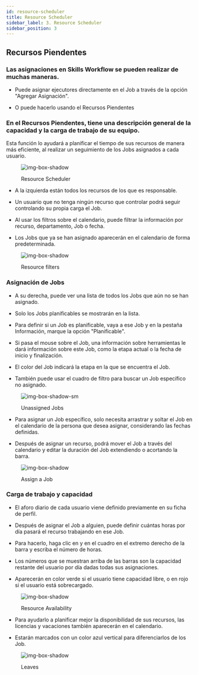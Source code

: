 ```yaml
---
id: resource-scheduler
title: Resource Scheduler
sidebar_label: 3. Resource Scheduler
sidebar_position: 3
---
```


## Recursos Piendentes

### Las asignaciones en Skills Workflow se pueden realizar de muchas maneras.

- Puede asignar ejecutores directamente en el Job a través de la opción "Agregar Asignación".

- O puede hacerlo usando el Recursos Piendentes

### En el Recursos Piendentes, tiene una descripción general de la capacidad y la carga de trabajo de su equipo.

Esta función lo ayudará a planificar el tiempo de sus recursos de manera más eficiente, al realizar un seguimiento de los Jobs asignados a cada usuario.

<figure>

![img-box-shadow](/img/university/project-management/project-management-lesson3-1.png)

<figcaption>Resource Scheduler</figcaption>
</figure>

- A la izquierda están todos los recursos de los que es responsable.

- Un usuario que no tenga ningún recurso que controlar podrá seguir controlando su propia carga el Job.

- Al usar los filtros sobre el calendario, puede filtrar la información por recurso, departamento, Job o fecha.

- Los Jobs que ya se han asignado aparecerán en el calendario de forma predeterminada.

<figure>

![img-box-shadow](/img/university/project-management/project-management-lesson3-2.png)

<figcaption>Resource filters</figcaption>
</figure>

### Asignación de Jobs

- A su derecha, puede ver una lista de todos los Jobs que aún no se han asignado.

- Solo los Jobs planificables se mostrarán en la lista.

- Para definir si un Job es planificable, vaya a ese Job y en la pestaña Información, marque la opción "Planificable".

- Si pasa el mouse sobre el Job, una información sobre herramientas le dará información sobre este Job, como la etapa actual o la fecha de inicio y finalización.

- El color del Job indicará la etapa en la que se encuentra el Job.

- También puede usar el cuadro de filtro para buscar un Job específico no asignado.

<figure>

![img-box-shadow-sm](/img/university/project-management/project-management-lesson3-3.png)

<figcaption>Unassigned Jobs</figcaption>
</figure>

- Para asignar un Job específico, solo necesita arrastrar y soltar el Job en el calendario de la persona que desea asignar, considerando las fechas definidas.

- Después de asignar un recurso, podrá mover el Job a través del calendario y editar la duración del Job extendiendo o acortando la barra.

<figure>

![img-box-shadow](/img/university/project-management/project-management-lesson3-4.png)

<figcaption>Assign a Job</figcaption>
</figure>

### Carga de trabajo y capacidad

- El aforo diario de cada usuario viene definido previamente en su ficha de perfil.

- Después de asignar el Job a alguien, puede definir cuántas horas por día pasará el recurso trabajando en ese Job.

- Para hacerlo, haga clic en y en el cuadro en el extremo derecho de la barra y escriba el número de horas.

- Los números que se muestran arriba de las barras son la capacidad restante del usuario por día dadas todas sus asignaciones.

- Aparecerán en color verde si el usuario tiene capacidad libre, o en rojo si el usuario está sobrecargado.

<figure>

![img-box-shadow](/img/university/project-management/project-management-lesson3-5.png)

<figcaption>Resource Availability</figcaption>
</figure>

- Para ayudarlo a planificar mejor la disponibilidad de sus recursos, las licencias y vacaciones también aparecerán en el calendario.

- Estarán marcados con un color azul vertical para diferenciarlos de los Job.

<figure>

![img-box-shadow](/img/university/project-management/project-management-lesson3-5.png)

<figcaption>Leaves</figcaption>
</figure>
